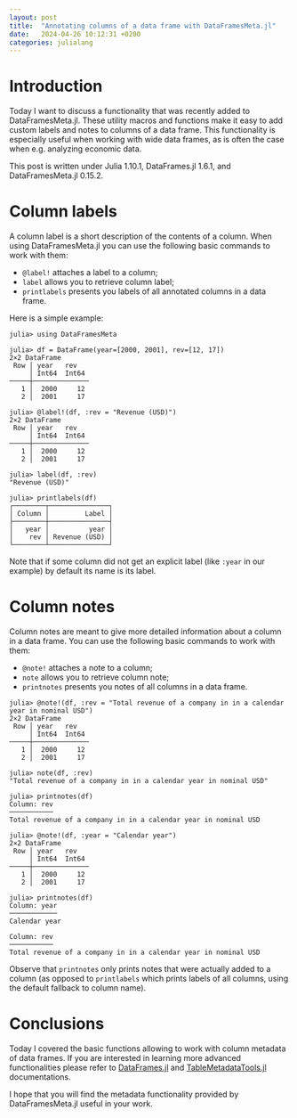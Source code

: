```yaml
---
layout: post
title:  "Annotating columns of a data frame with DataFramesMeta.jl"
date:   2024-04-26 10:12:31 +0200
categories: julialang
---
```


# Introduction

Today I want to discuss a functionality that was recently added to DataFramesMeta.jl.
These utility macros and functions make it easy to add custom labels and notes to columns
of a data frame. This functionality is especially useful when working with wide data frames,
as is often the case when e.g. analyzing economic data.

This post is written under Julia 1.10.1, DataFrames.jl 1.6.1, and DataFramesMeta.jl 0.15.2.

# Column labels

A column label is a short description of the contents of a column.
When using DataFramesMeta.jl you can use the following basic commands to work with them:

* `@label!` attaches a label to a column;
* `label` allows you to retrieve column label;
* `printlabels` presents you labels of all annotated columns in a data frame.

Here is a simple example:

```
julia> using DataFramesMeta

julia> df = DataFrame(year=[2000, 2001], rev=[12, 17])
2×2 DataFrame
 Row │ year   rev
     │ Int64  Int64
─────┼──────────────
   1 │  2000     12
   2 │  2001     17

julia> @label!(df, :rev = "Revenue (USD)")
2×2 DataFrame
 Row │ year   rev
     │ Int64  Int64
─────┼──────────────
   1 │  2000     12
   2 │  2001     17

julia> label(df, :rev)
"Revenue (USD)"

julia> printlabels(df)
┌────────┬───────────────┐
│ Column │         Label │
├────────┼───────────────┤
│   year │          year │
│    rev │ Revenue (USD) │
└────────┴───────────────┘
```

Note that if some column did not get an explicit label (like `:year` in our example)
by default its name is its label.

# Column notes

Column notes are meant to give more detailed information about a column in a data frame.
You can use the following basic commands to work with them:

* `@note!` attaches a note to a column;
* `note` allows you to retrieve column note;
* `printnotes` presents you notes of all columns in a data frame.

```
julia> @note!(df, :rev = "Total revenue of a company in in a calendar year in nominal USD")
2×2 DataFrame
 Row │ year   rev
     │ Int64  Int64
─────┼──────────────
   1 │  2000     12
   2 │  2001     17

julia> note(df, :rev)
"Total revenue of a company in in a calendar year in nominal USD"

julia> printnotes(df)
Column: rev
───────────
Total revenue of a company in in a calendar year in nominal USD

julia> @note!(df, :year = "Calendar year")
2×2 DataFrame
 Row │ year   rev
     │ Int64  Int64
─────┼──────────────
   1 │  2000     12
   2 │  2001     17

julia> printnotes(df)
Column: year
────────────
Calendar year

Column: rev
───────────
Total revenue of a company in in a calendar year in nominal USD
```

Observe that `printnotes` only prints notes that were actually added to
a column (as opposed to `printlabels` which prints labels of all columns,
using the default fallback to column name).

# Conclusions

Today I covered the basic functions allowing to work with column
metadata of data frames. If you are interested in learning more
advanced functionalities please refer to [DataFrames.jl][docs]
and [TableMetadataTools.jl][tmt] documentations.

I hope that you will find the metadata functionality provided by
DataFramesMeta.jl useful in your work.

[docs]: https://dataframes.juliadata.org/stable/lib/metadata/
[tmt]: https://github.com/JuliaData/TableMetadataTools.jl
